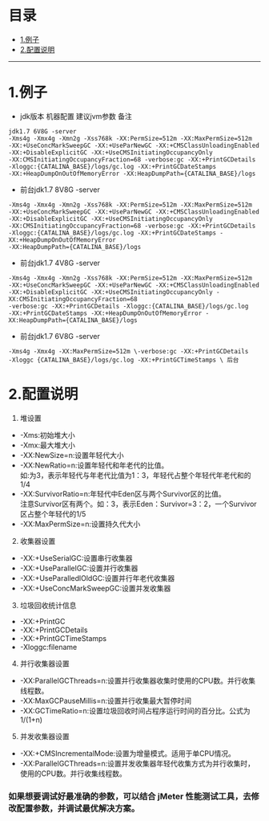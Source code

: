 # 目录
- [1.例子](#1)
- [2.配置说明](#2)  
---
# <span id='1'>1.例子</span>
- jdk版本 机器配置 建议jvm参数 备注  
```
jdk1.7 6V8G -server 
-Xms4g -Xmx4g -Xmn2g -Xss768k -XX:PermSize=512m -XX:MaxPermSize=512m 
-XX:+UseConcMarkSweepGC -XX:+UseParNewGC -XX:+CMSClassUnloadingEnabled 
-XX:+DisableExplicitGC -XX:+UseCMSInitiatingOccupancyOnly 
-XX:CMSInitiatingOccupancyFraction=68 -verbose:gc -XX:+PrintGCDetails 
-Xloggc:{CATALINA_BASE}/logs/gc.log -XX:+PrintGCDateStamps 
-XX:+HeapDumpOnOutOfMemoryError -XX:HeapDumpPath={CATALINA_BASE}/logs 
```
- 前台jdk1.7 8V8G -server 
```
-Xms4g -Xmx4g -Xmn2g -Xss768k -XX:PermSize=512m -XX:MaxPermSize=512m 
-XX:+UseConcMarkSweepGC -XX:+UseParNewGC -XX:+CMSClassUnloadingEnabled 
-XX:+DisableExplicitGC -XX:+UseCMSInitiatingOccupancyOnly 
-XX:CMSInitiatingOccupancyFraction=68 -verbose:gc -XX:+PrintGCDetails 
-Xloggc:{CATALINA_BASE}/logs/gc.log -XX:+PrintGCDateStamps -XX:+HeapDumpOnOutOfMemoryError 
-XX:HeapDumpPath={CATALINA_BASE}/logs 
```
- 前台jdk1.7 4V8G -server 
```
-Xms4g -Xmx4g -Xmn2g -Xss768k -XX:PermSize=512m -XX:MaxPermSize=512m 
-XX:+UseConcMarkSweepGC -XX:+UseParNewGC -XX:+CMSClassUnloadingEnabled 
-XX:+DisableExplicitGC -XX:+UseCMSInitiatingOccupancyOnly -XX:CMSInitiatingOccupancyFraction=68 
-verbose:gc -XX:+PrintGCDetails -Xloggc:{CATALINA_BASE}/logs/gc.log 
-XX:+PrintGCDateStamps -XX:+HeapDumpOnOutOfMemoryError -XX:HeapDumpPath={CATALINA_BASE}/logs 
```

- 前台jdk1.7 6V8G -server  
``` 
-Xms4g -Xmx4g -XX:MaxPermSize=512m \-verbose:gc -XX:+PrintGCDetails 
-Xloggc￼{CATALINA_BASE}/logs/gc.log -XX:+PrintGCTimeStamps \ 后台
```

# <span id='2'>2.配置说明</span>
1. 堆设置
- -Xms:初始堆大小
- -Xmx:最大堆大小
- -XX:NewSize=n:设置年轻代大小
- -XX:NewRatio=n:设置年轻代和年老代的比值。  
如:为3，表示年轻代与年老代比值为1：3，年轻代占整个年轻代年老代和的1/4
- -XX:SurvivorRatio=n:年轻代中Eden区与两个Survivor区的比值。  
注意Survivor区有两个。如：3，表示Eden：Survivor=3：2，一个Survivor区占整个年轻代的1/5
- -XX:MaxPermSize=n:设置持久代大小

2. 收集器设置
- -XX:+UseSerialGC:设置串行收集器
- -XX:+UseParallelGC:设置并行收集器
- -XX:+UseParalledlOldGC:设置并行年老代收集器
- -XX:+UseConcMarkSweepGC:设置并发收集器

3. 垃圾回收统计信息 
- -XX:+PrintGC 
- -XX:+PrintGCDetails 
- -XX:+PrintGCTimeStamps 
- -Xloggc:filename

4. 并行收集器设置 
- -XX:ParallelGCThreads=n:设置并行收集器收集时使用的CPU数。并行收集线程数。 
- -XX:MaxGCPauseMillis=n:设置并行收集最大暂停时间 
- -XX:GCTimeRatio=n:设置垃圾回收时间占程序运行时间的百分比。公式为1/(1+n)

5. 并发收集器设置
- -XX:+CMSIncrementalMode:设置为增量模式。适用于单CPU情况。 
- -XX:ParallelGCThreads=n:设置并发收集器年轻代收集方式为并行收集时，使用的CPU数。并行收集线程数。


### 如果想要调试好最准确的参数，可以结合 jMeter 性能测试工具，去修改配置参数，并调试最优解决方案。
